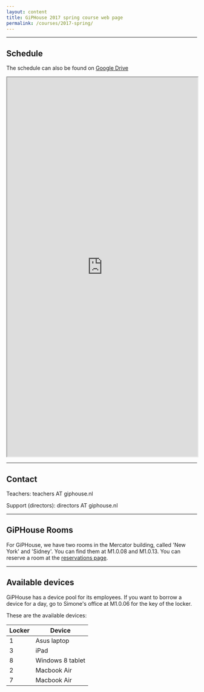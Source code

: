 ```yaml
---
layout: content
title: GiPHouse 2017 spring course web page
permalink: /courses/2017-spring/
---
```


***

Schedule
--------

The schedule can also be found on [Google Drive](https://docs.google.com/spreadsheets/d/1wDLMHabnrQvtQfnvxD8Z4_gZT0m5DN7ULqFlk4eHMmk/pubhtml?gid=776093914&single=true)

<iframe style="width: 100%; height: 1000px" src="https://docs.google.com/spreadsheets/d/1wDLMHabnrQvtQfnvxD8Z4_gZT0m5DN7ULqFlk4eHMmk/pubhtml?gid=776093914&amp;single=true&amp;widget=true&amp;headers=false"></iframe>


***

Contact
-------
Teachers: teachers AT giphouse.nl

Support (directors): directors AT giphouse.nl

***

GiPHouse Rooms
-----------------
For GiPHouse, we have two rooms in the Mercator building, called 'New York' and
'Sidney'. You can find them at M1.0.08 and M1.0.13. You can reserve a room at
the [reservations page](http://reservations.giphouse.nl).

***

Available devices
-----------------
GiPHouse has a device pool for its employees. If you want to borrow a device for a day, go to Simone's office at M1.0.06 for the key of the locker.

These are the available devices:

Locker | Device
------ | ------
1      | Asus laptop
3      | iPad
8      | Windows 8 tablet
2      | Macbook Air
7      | Macbook Air
